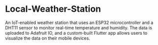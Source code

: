 # Local-Weather-Station
An IoT-enabled weather station that uses an ESP32 microcontroller and a DHT11 sensor to monitor real-time temperature and humidity. The data is uploaded to Adafruit IO, and a custom-built Flutter app allows users to visualize the data on their mobile devices.
